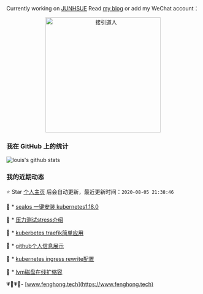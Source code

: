 Currently working on [JUNHSUE](https://www.junhsue.com/) Read [my blog](https://www.fenghong.tech/) or add my WeChat  account：
<div align="center">
  <p>
    
  <img src="https://www.fenghong.tech/images/images/wechat-qrcode.png" width="300" alt="接引道人" />

  </p>
</div>

### 我在 GitHub 上的统计

![louis's github stats](https://github-readme-stats.vercel.app/api?username=oldthreefeng&show_icons=true&hide_border=false)

<!--events start -->

### 我的近期动态

⭐️ Star [个人主页](https://github.com/oldthreefeng/oldthreefeng) 后会自动更新，最近更新时间：`2020-08-05 21:38:46`

📝 *  [sealos 一键安装 kubernetes1.18.0](https://www.fenghong.tech/blog/kubernetes/sealos-install/)

 
📝 *  [压力测试stress介绍](https://www.fenghong.tech/blog/tools/stress-testing-by-golang/)

 
📝 *  [kuberbetes traefik简单应用](https://www.fenghong.tech/blog/kubernetes/kubernetes-traefik/)

 
📝 *  [github个人信息展示](https://www.fenghong.tech/blog/technology/github-profile/)

 
📝 *  [kubernetes ingress rewrite配置](https://www.fenghong.tech/blog/kubernetes/kubernetes-ingress-rewrite/)

 
📝 *  [lvm磁盘在线扩缩容](https://www.fenghong.tech/blog/ops/lvm-reduce-extend/)

 


<!--events end -->

 💗🌙💗🌙- [www.fenghong.tech](https://www.fenghong.tech)
